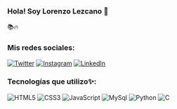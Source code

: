 ### Hola! Soy Lorenzo Lezcano 👋
📚🔥


### Mis redes sociales:
[![Twitter](https://img.shields.io/badge/Twitter-1DA1F2?style=for-the-badge&logo=twitter&logoColor=white)](https://twitter.com/lordlez_)
[![Instagram](https://img.shields.io/badge/Instagram-E4405F?style=for-the-badge&logo=instagram&logoColor=white)](https://www.instagram.com/lordlez/)
[![LinkedIn](https://img.shields.io/badge/LinkedIn-0077B5?style=for-the-badge&logo=linkedin&logoColor=white)](https://www.linkedin.com/in/lorenzo-david-lezcano/)

### Tecnologías que utilizo✨:
<div style= "display: inline_block">
    <img align="center" src="https://img.shields.io/badge/HTML5-E34F26?style=for-the-badge&logo=html5&logoColor=white" alt="HTML5" />
    <img align="center" src="https://img.shields.io/badge/CSS3-1572B6?style=for-the-badge&logo=css3&logoColor=white" alt="CSS3" />
    <img align="center" src="https://img.shields.io/badge/JavaScript-F7DF1E?style=for-the-badge&logo=javascript&logoColor=black" alt="JavaScript" />
    <img align="center" src="https://img.shields.io/badge/MySQL-00000F?style=for-the-badge&logo=mysql&logoColor=white" alt="MySql" />
    <img align="center" src="https://img.shields.io/badge/Python-14354C?style=for-the-badge&logo=python&logoColor=white" alt="Python" />
    <img align="center" src="https://img.shields.io/badge/C-00599C?style=for-the-badge&logo=c&logoColor=white" alt="C" />
</div>
